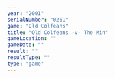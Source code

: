 ```yaml
---
year: "2001"
serialNumber: "0261" 
game: "Old Colfeans"
title: "Old Colfeans -v- The Min"
gameLocation: ""
gameDate: ""
result: ""
resultType: ""
type: "game"
---
```

